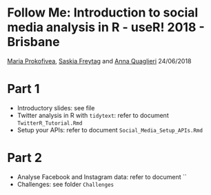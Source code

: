 Follow Me: Introduction to social media analysis in R - useR! 2018 - Brisbane
================
[Maria Prokofivea](https://github.com/mariaprokofieva), [Saskia Freytag](https://github.com/SaskiaFreytag) and [Anna Quaglieri](https://github.com/annaquaglieri16)
24/06/2018

Part 1
======

-   Introductory slides: see file
-   Twitter analysis in R with `tidytext`: refer to document `TwitterR_Tutorial.Rmd`
-   Setup your APIs: refer to document `Social_Media_Setup_APIs.Rmd`

Part 2
======

-   Analyse Facebook and Instagram data: refer to document \`\`
-   Challenges: see folder `Challenges`
